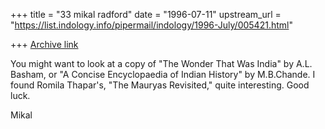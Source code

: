 +++
title = "33 mikal radford"
date = "1996-07-11"
upstream_url = "https://list.indology.info/pipermail/indology/1996-July/005421.html"

+++
[Archive link](https://list.indology.info/pipermail/indology/1996-July/005421.html)

You might want to look at a copy of "The Wonder That Was India" by A.L. 
Basham, or "A Concise Encyclopaedia of Indian History" by M.B.Chande. I 
found Romila Thapar's, "The Mauryas Revisited," quite interesting. Good luck.

Mikal




